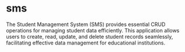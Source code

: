 # sms
The Student Management System (SMS) provides essential CRUD operations for managing student data efficiently. This application allows users to create, read, update, and delete student records seamlessly, facilitating effective data management for educational institutions.
